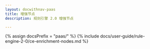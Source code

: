 ```yaml
---
layout: docwithnav-paas
title: 增强节点
description: 规则引擎 2.0 增强节点

---
```


{% assign docsPrefix = "paas/" %}
{% include docs/user-guide/rule-engine-2-0/ce-enrichment-nodes.md %}
